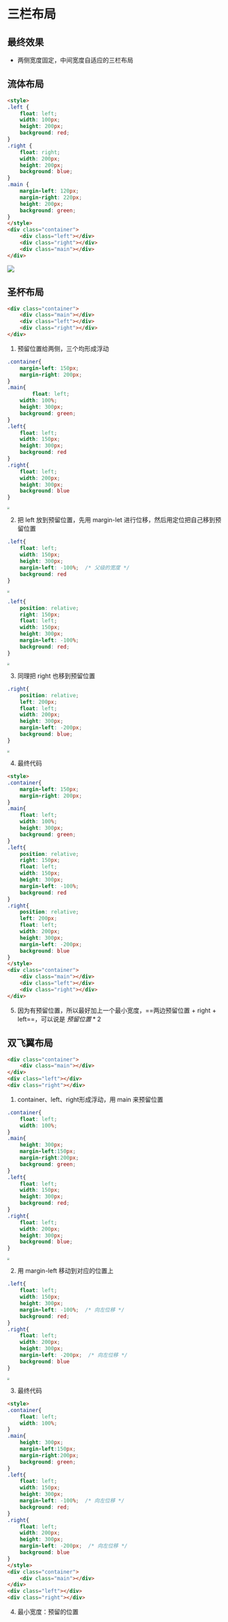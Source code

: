 # 三栏布局

## 最终效果

- 两侧宽度固定，中间宽度自适应的三栏布局

## 流体布局

```html
<style>
.left {   
    float: left;   
    width: 100px;   
    height: 200px;   
    background: red;  
}  
.right {   
    float: right;   
    width: 200px;   
    height: 200px;   
    background: blue;  
}  
.main {   
    margin-left: 120px;   
    margin-right: 220px;   
    height: 200px;   
    background: green;  
}
</style>
<div class="container">     
    <div class="left"></div>     
    <div class="right"></div>     
    <div class="main"></div> 
</div>
```

![](https://cdn.jsdelivr.net/gh/kingmusi/blogImages/img/202202181045388.png)

## 圣杯布局

```html
<div class="container">
    <div class="main"></div>
    <div class="left"></div>
    <div class="right"></div>
</div>
```

1. 预留位置给两侧，三个均形成浮动

```css
.container{
    margin-left: 150px;
    margin-right: 200px;
}
.main{
		float: left;
    width: 100%;
    height: 300px;
    background: green;
}
.left{
    float: left;
    width: 150px;
    height: 300px;
    background: red
}
.right{
    float: left;
    width: 200px;
    height: 300px;
    background: blue
}
```

<img src="https://cdn.jsdelivr.net/gh/kingmusi/blogImages/img/批注 2020-07-14 210259.png" style="zoom: 33%;" />

2. 把 left 放到预留位置，先用 margin-let 进行位移，然后用定位把自己移到预留位置

```css
.left{
    float: left;
    width: 150px;
    height: 300px;
    margin-left: -100%;  /* 父级的宽度 */
    background: red
}
```

<img src="https://cdn.jsdelivr.net/gh/kingmusi/blogImages/img/批注 2020-07-14 210622.png" style="zoom:33%;" />

```css
.left{
    position: relative;
    right: 150px;
    float: left;
    width: 150px;
    height: 300px;
    margin-left: -100%;  
    background: red;
}
```

<img src="https://cdn.jsdelivr.net/gh/kingmusi/blogImages/img/批注 2020-07-14 210826.png" style="zoom:33%;" />

3. 同理把 right 也移到预留位置

```css
.right{
    position: relative;
    left: 200px;
    float: left;
    width: 200px;
    height: 300px;
    margin-left: -200px;
    background: blue;
}
```

<img src="https://cdn.jsdelivr.net/gh/kingmusi/blogImages/img/批注 2020-07-14 211034.png" style="zoom:33%;" />

4. 最终代码

````html
<style>
.container{
    margin-left: 150px;
    margin-right: 200px;
}
.main{
	float: left;
    width: 100%;
    height: 300px;
    background: green;
}
.left{
    position: relative;
    right: 150px;
    float: left;
    width: 150px;
    height: 300px;
    margin-left: -100%;  
    background: red
}
.right{
    position: relative;
    left: 200px;
    float: left;
    width: 200px;
    height: 300px;
    margin-left: -200px;
    background: blue
}
</style>
<div class="container">
    <div class="main"></div>
    <div class="left"></div>
    <div class="right"></div>
</div>
````

5. 因为有预留位置，所以最好加上一个最小宽度，==两边预留位置 + right + left==，可以说是 $预留位置*2$

## 双飞翼布局

```html
<div class="container">
    <div class="main"></div>
</div>
<div class="left"></div>
<div class="right"></div>
```

1. container、left、right形成浮动，用 main 来预留位置

```css
.container{
    float: left;
    width: 100%;
}
.main{
    height: 300px;
    margin-left:150px;
    margin-right:200px;
    background: green;
}
.left{
    float: left;
    width: 150px;
    height: 300px;
    background: red;
}
.right{
    float: left;
    width: 200px;
    height: 300px;
    background: blue;
}
```

<img src="https://cdn.jsdelivr.net/gh/kingmusi/blogImages/img/批注 2020-07-14 212331.png" style="zoom:33%;" />

2. 用 margin-left 移动到对应的位置上

```css
.left{
    float: left;
    width: 150px;
    height: 300px;
    margin-left: -100%;  /* 向左位移 */
    background: red;
}
.right{
    float: left;
    width: 200px;
    height: 300px;
    margin-left: -200px;  /* 向左位移 */
    background: blue
}
```

<img src="https://cdn.jsdelivr.net/gh/kingmusi/blogImages/img/批注 2020-07-14 211034.png" style="zoom:33%;" />

3. 最终代码

```html
<style>
.container{
    float: left;
    width: 100%;
}
.main{
    height: 300px;
    margin-left:150px;
    margin-right:200px;
    background: green;
}
.left{
    float: left;
    width: 150px;
    height: 300px;
    margin-left: -100%;  /* 向左位移 */
    background: red;
}
.right{
    float: left;
    width: 200px;
    height: 300px;
    margin-left: -200px;  /* 向左位移 */
    background: blue
}
</style>
<div class="container">
    <div class="main"></div>
</div>
<div class="left"></div>
<div class="right"></div>
```

4. 最小宽度：预留的位置